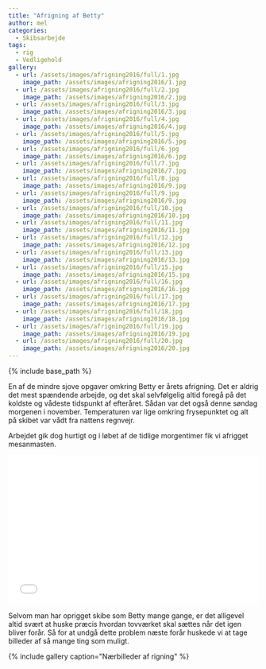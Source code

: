 ```yaml
---
title: "Afrigning af Betty"
author: mel
categories:
  - Skibsarbejde
tags:
  - rig
  - Vedligehold
gallery:
  - url: /assets/images/afrigning2016/full/1.jpg
    image_path: /assets/images/afrigning2016/1.jpg
  - url: /assets/images/afrigning2016/full/2.jpg
    image_path: /assets/images/afrigning2016/2.jpg
  - url: /assets/images/afrigning2016/full/3.jpg
    image_path: /assets/images/afrigning2016/3.jpg
  - url: /assets/images/afrigning2016/full/4.jpg
    image_path: /assets/images/afrigning2016/4.jpg
  - url: /assets/images/afrigning2016/full/5.jpg
    image_path: /assets/images/afrigning2016/5.jpg
  - url: /assets/images/afrigning2016/full/6.jpg
    image_path: /assets/images/afrigning2016/6.jpg
  - url: /assets/images/afrigning2016/full/7.jpg
    image_path: /assets/images/afrigning2016/7.jpg
  - url: /assets/images/afrigning2016/full/8.jpg
    image_path: /assets/images/afrigning2016/9.jpg
  - url: /assets/images/afrigning2016/full/9.jpg
    image_path: /assets/images/afrigning2016/9.jpg
  - url: /assets/images/afrigning2016/full/10.jpg
    image_path: /assets/images/afrigning2016/10.jpg
  - url: /assets/images/afrigning2016/full/11.jpg
    image_path: /assets/images/afrigning2016/11.jpg
  - url: /assets/images/afrigning2016/full/12.jpg
    image_path: /assets/images/afrigning2016/12.jpg
  - url: /assets/images/afrigning2016/full/13.jpg
    image_path: /assets/images/afrigning2016/13.jpg
  - url: /assets/images/afrigning2016/full/15.jpg
    image_path: /assets/images/afrigning2016/15.jpg
  - url: /assets/images/afrigning2016/full/16.jpg
    image_path: /assets/images/afrigning2016/16.jpg
  - url: /assets/images/afrigning2016/full/17.jpg
    image_path: /assets/images/afrigning2016/17.jpg
  - url: /assets/images/afrigning2016/full/18.jpg
    image_path: /assets/images/afrigning2016/18.jpg
  - url: /assets/images/afrigning2016/full/19.jpg
    image_path: /assets/images/afrigning2016/19.jpg
  - url: /assets/images/afrigning2016/full/20.jpg
    image_path: /assets/images/afrigning2016/20.jpg
---	
```


{% include base_path %}

En af de mindre sjove opgaver omkring Betty er årets afrigning. Det er aldrig det mest spændende arbejde, og det 
skal selvfølgelig altid foregå på det koldste og vådeste tidspunkt af efteråret. Sådan var det også denne søndag morgenen
i november. Temperaturen var lige omkring frysepunktet og alt på skibet var vådt fra nattens regnvejr. 

Arbejdet gik dog hurtigt og i løbet af de tidlige morgentimer fik vi afrigget mesanmasten.

<iframe width="100%"
	height="300px"
	allowfullscreen
	frameborder="0"
	src="//storage.googleapis.com/vrview/index.html?image=//unisail.github.io/assets/images/afrigning2016/pano.jpg&is_stereo=false&&start_yaw=85">
</iframe>

Selvom man har oprigget skibe som Betty mange gange, er det alligevel altid svært at huske præcis hvordan tovværket skal sættes når det 
igen bliver forår. Så for at undgå dette problem næste forår huskede vi at tage billeder af så mange ting som muligt. 

{% include gallery caption="Nærbilleder af rigning" %}



